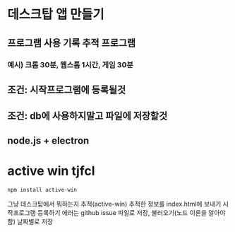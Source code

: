 # 데스크탑 앱 만들기
## 프로그램 사용 기록 추적 프로그램
### 예시) 크롬 30분, 웹스톰 1시간, 게임 30분

## 조건: 시작프로그램에 등록될것
## 조건: db에 사용하지말고 파일에 저장할것
## node.js + electron

# active win tjfcl
```
npm install active-win
```
그냥 데스크탑에서 뭐하는지 추적(active-win)
추적한 정보를 index.html에 보내기
시작프로그램 등록하기
에러는 github issue
파일로 저장, 불러오기(노드 이론을 알아야함)
날짜별로 저장